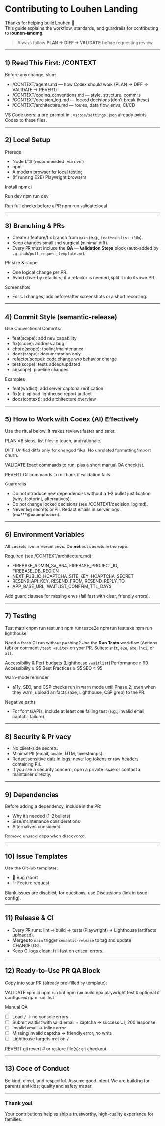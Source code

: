 # Contributing to Louhen Landing

Thanks for helping build Louhen 👟  
This guide explains the workflow, standards, and guardrails for contributing to **louhen-landing**.

> Always follow **PLAN → DIFF → VALIDATE** before requesting review.

---

## 1) Read This First: /CONTEXT

Before any change, skim:

- /CONTEXT/agents.md — how Codex should work (PLAN → DIFF → VALIDATE → REVERT)
- /CONTEXT/coding_conventions.md — style, structure, commits
- /CONTEXT/decision_log.md — locked decisions (don’t break these)
- /CONTEXT/architecture.md — routes, data flow, envs, CI/CD

VS Code users: a pre-prompt in `.vscode/settings.json` already points Codex to these files.

---

## 2) Local Setup

Prereqs

- Node LTS (recommended: via nvm)
- npm
- A modern browser for local testing
- (If running E2E) Playwright browsers

Install
npm ci

Run dev
npm run dev

Run full checks before a PR
npm run validate:local

---

## 3) Branching & PRs

- Create a feature/fix branch from `main` (e.g., `feat/waitlist-i18n`).
- Keep changes small and surgical (minimal diff).
- Every PR must include the **QA — Validation Steps** block (auto-added by `.github/pull_request_template.md`).

PR size & scope

- One logical change per PR.
- Avoid drive-by refactors; if a refactor is needed, split it into its own PR.

Screenshots

- For UI changes, add before/after screenshots or a short recording.

---

## 4) Commit Style (semantic-release)

Use Conventional Commits:

- feat(scope): add new capability
- fix(scope): address a bug
- chore(scope): tooling/maintenance
- docs(scope): documentation only
- refactor(scope): code change w/o behavior change
- test(scope): tests added/updated
- ci(scope): pipeline changes

Examples

- feat(waitlist): add server captcha verification
- fix(ci): upload lighthouse report artifact
- docs(context): add architecture overview

---

## 5) How to Work with Codex (AI) Effectively

Use the ritual below. It makes reviews faster and safer.

PLAN
≤8 steps, list files to touch, and rationale.

DIFF
Unified diffs only for changed files. No unrelated formatting/import churn.

VALIDATE
Exact commands to run, plus a short manual QA checklist.

REVERT
Git commands to roll back if validation fails.

Guardrails

- Do not introduce new dependencies without a 1–2 bullet justification (why, footprint, alternatives).
- Do not change locked decisions (see /CONTEXT/decision_log.md).
- Never log secrets or PII. Redact emails in server logs (ma\*\*\*@example.com).

---

## 6) Environment Variables

All secrets live in Vercel envs. Do **not** put secrets in the repo.

Required (see /CONTEXT/architecture.md):

- FIREBASE_ADMIN_SA_B64, FIREBASE_PROJECT_ID, FIREBASE_DB_REGION
- NEXT_PUBLIC_HCAPTCHA_SITE_KEY, HCAPTCHA_SECRET
- RESEND_API_KEY, RESEND_FROM, RESEND_REPLY_TO
- APP_BASE_URL, WAITLIST_CONFIRM_TTL_DAYS

Add guard clauses for missing envs (fail fast with clear, friendly errors).

---

## 7) Testing

Test matrix
npm run test:unit
npm run test:e2e
npm run test:axe
npm run lighthouse

Need a fresh CI run without pushing? Use the **Run Tests** workflow (Actions tab) or comment
`/test <suite>` on your PR. Suites: `unit`, `e2e`, `axe`, `lhci`, or `all`.

Accessibility & Perf budgets (Lighthouse `/waitlist`)
Performance ≥ 90
Accessibility ≥ 95
Best Practices ≥ 95
SEO ≥ 95

Warn-mode reminder

- a11y, SEO, and CSP checks run in warn mode until Phase 2; even when they warn, upload artifacts (axe, Lighthouse, CSP grep) to the PR.

Negative paths

- For forms/APIs, include at least one failing test (e.g., invalid email, captcha failure).

---

## 8) Security & Privacy

- No client-side secrets.
- Minimal PII (email, locale, UTM, timestamps).
- Redact sensitive data in logs; never log tokens or raw headers containing PII.
- If you see a security concern, open a private issue or contact a maintainer directly.

---

## 9) Dependencies

Before adding a dependency, include in the PR:

- Why it’s needed (1–2 bullets)
- Size/maintenance considerations
- Alternatives considered

Remove unused deps when discovered.

---

## 10) Issue Templates

Use the GitHub templates:

- 🐞 Bug report
- ✨ Feature request

Blank issues are disabled; for questions, use Discussions (link in issue config).

---

## 11) Release & CI

- Every PR runs: lint → build → tests (Playwright) → Lighthouse (artifacts uploaded).
- Merges to `main` trigger `semantic-release` to tag and update CHANGELOG.
- Keep CI logs clean; fail fast on critical errors.

---

## 12) Ready-to-Use PR QA Block

Copy into your PR (already pre-filled by template):

VALIDATE
npm ci
npm run lint
npm run build
npx playwright test # optional if configured
npm run lhci

Manual QA

- [ ] Load `/` → no console errors
- [ ] Submit waitlist with valid email + captcha → success UI, 200 response
- [ ] Invalid email → inline error
- [ ] Missing/invalid captcha → friendly error, no write
- [ ] Lighthouse targets met on `/`

REVERT
git revert <commit> # or restore file(s):
git checkout -- <path>

---

## 13) Code of Conduct

Be kind, direct, and respectful. Assume good intent. We are building for parents and kids; quality and safety matter.

---

### Thank you!

Your contributions help us ship a trustworthy, high-quality experience for families.
